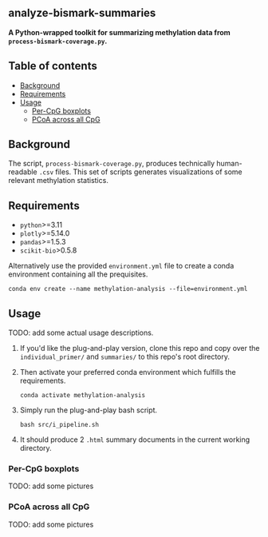 ## analyze-bismark-summaries
**A Python-wrapped toolkit for summarizing methylation data from `process-bismark-coverage.py`.**

## Table of contents
* [Background](#background)
* [Requirements](#requirements)
* [Usage](#usage)
    * [Per-CpG boxplots](#per-cpg-boxplots)
    * [PCoA across all CpG](#pcoa-across-all-cpg)

## Background
The script, `process-bismark-coverage.py`, produces technically human-readable 
`.csv` files. This set of scripts generates visualizations of some relevant
methylation statistics.

## Requirements
* `python`>=3.11
* `plotly`>=5.14.0
* `pandas`>=1.5.3
* `scikit-bio`>0.5.8

Alternatively use the provided `environment.yml` file to create a conda
environment containing all the prequisites.

```
conda env create --name methylation-analysis --file=environment.yml
```

## Usage
TODO: add some actual usage descriptions.

1. If you'd like the plug-and-play version, clone this repo and copy over the 
`individual_primer/` and `summaries/` to this repo's root directory.

2. Then activate your preferred conda environment which fulfills the requirements.

    ```
    conda activate methylation-analysis
    ```

3. Simply run the plug-and-play bash script.
    ```
    bash src/i_pipeline.sh
    ```
4. It should produce 2 `.html` summary documents in the current working 
    directory.

### Per-CpG boxplots
TODO: add some pictures

### PCoA across all CpG
TODO: add some pictures
